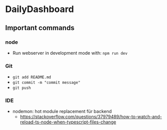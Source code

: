 # DailyDashboard

## Important commands

### node

- Run webserver in development mode with: `npm run dev`

### Git

- `git add README.md`
- `git commit -m "commit message"`
- `git push`

### IDE

- nodemon: hot module replacement für backend
  - https://stackoverflow.com/questions/37979489/how-to-watch-and-reload-ts-node-when-typescript-files-change
